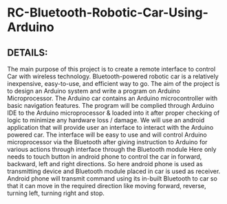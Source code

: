 # RC-Bluetooth-Robotic-Car-Using-Arduino

## DETAILS:

The main purpose of this project is to create a remote interface to control Car with wireless technology. Bluetooth-powered robotic car is a relatively inexpensive, easy-to-use, and efficient way to go. The aim of the project is to design an Arduino system and write a program on Arduino Microprocessor. The Arduino car contains an Arduino microcontroller with basic navigation features. The program will be complied through Arduino IDE to the Arduino microprocessor & loaded into it after proper checking of logic to minimize any hardware loss / damage. We will use an android application that will provide user an interface to interact with the Arduino powered car. The interface will be easy to use and will control Arduino microprocessor via the Bluetooth after giving instruction to Arduino for various actions through interface through the Bluetooth module Here only needs to touch button in android phone to control the car in forward, backward, left and right directions. So here android phone is used as transmitting device and Bluetooth module placed in car is used as receiver. Android phone will transmit command using its in-built Bluetooth to car so that it can move in the required direction like moving forward, reverse, turning left, turning right and stop.

